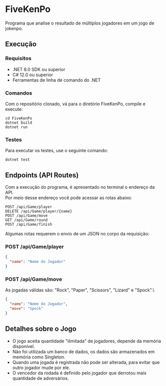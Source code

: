 # FiveKenPo
Programa que analise o resultado de múltiplos jogadores em um jogo de jokenpo.

## Execução
### Requisitos
- .NET 8.0 SDK ou superior
- C# 12.0 ou superior
- Ferramentas de linha de comando do .NET

### Comandos
Com o repositório clonado, vá para o diretório FiveKenPo, compile e execute:
```
cd FiveKenPo
dotnet build
dotnet run
```

### Testes
Para executar os testes, use o seguinte comando:
```
dotnet test
```

## Endpoints (API Routes)
Com a execução do programa, é apresentado no terminal o endereço da API.\
Por meio desse endereço você pode acessar as rotas abaixo:
```
POST /api/Game/player
DELETE /api/Game/player/{name}
POST /api/Game/move
GET /api/Game/round
POST /api/Game/finish
```
Algumas rotas requerem o envio de um JSON no corpo da requisição:

### POST /api/Game/player
```json
{
  "name": "Nome do Jogador"
}
```

### POST /api/Game/move
As jogadas válidas são: "Rock", "Paper", "Scissors", "Lizard" e "Spock".\
```json
{
  "name": "Nome do Jogador",
  "move": "Spock"
}
```

## Detalhes sobre o Jogo
- O jogo aceita quantidade "ilimitada" de jogadores, depende da memória disponível.
- Não foi utilizada um banco de dados, os dados são armazenados em memória como Singleton.
- Quando uma jogada é registrada não pode ser alterada, para evitar que outro jogador mude por ele.
- O vencedor da rodada é definido pelo jogador que derrotou mais quantidade de adversários.